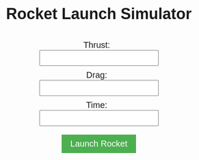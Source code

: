 <html>
<head>
  <meta charset="UTF-8">
  <title>Rocket Launch Simulator</title>
  <meta name="viewport" content="width=device-width, initial-scale=1.0">
  <style>
    body {
      font-family: Arial, sans-serif;
      margin: 0;
      padding: 0;
    }
    h1 {
      font-size: 36px;
      text-align: center;
    }
    #game-container {
      display: flex;
      flex-direction: column;
      align-items: center;
      margin-top: 40px;
    }
        #game-form {
      display: flex;
      flex-direction: column;
      align-items: center;
      margin-bottom: 20px;
    }
    label {
      font-size: 20px;
      margin-right: 10px;
    }
    input {
      font-size: 20px;
      margin-bottom: 10px;
      padding: 5px;
    }
    button {
      font-size: 20px;
      padding: 10px 20px;
      background-color: #4CAF50;
      color: white;
      border: none;
      cursor: pointer;
      margin-top: 10px;
    }
    button:hover {
      background-color: #3e8e41;
    }
    #result-container {
      display: none;
      text-align: center;
    }
    #canvas {
        position:absolute;
        top:0;
        left:0;
        width:100%;
        height:100%;
    }
    #canvas-container {
      margin-top: 20px;
    }
    #success-animation,
    #failure-animation {
      display: none;
      text-align: center;
    }
    .success,
    .failure {
      font-size: 24px;
    }
     @keyframes fadeIn {
      0% {
        opacity: 0;
      }
      100% {
        opacity: 1;
      }
    }
    @keyframes slideUp {
      0% {
        transform: translateY(200px);
        opacity: 0;
      }
      100% {
        transform: translateY(0);
        opacity: 1;
      }
    }
</style>
</head>
<body>
  <h1>Rocket Launch Simulator</h1>
  <div id="game-container">
    <form id="game-form">
      <label for="thrust">Thrust:</label>
      <input type="number" id="thrust" name="thrust" required>
      <label for="drag">Drag:</label>
      <input type="number" id="drag" name="drag" required>
      <label for="time">Time:</label>
      <input type="number" id="time" name="time" required>
      <button type="submit">Launch Rocket</button>
    </form>
    <div id="result-container">
      <h2>Result:</h2>
      <p id="velocity"></p>
      <p id="altitude"></p>
      <div id="canvas-container">
        <canvas id="canvas" width="800" height="600"></canvas>
      </div>
      <div id="success-animation">
        <p class="success">Success! The rocket reached outer space.</p>
      </div>
      <div id="failure-animation">
        <p class="failure">Failure! The rocket did not reach outer space.</p>
      </div>
    </div>
  </div>

  <script>
    const form = document.getElementById('game-form');
    const resultContainer = document.getElementById('result-container');
    const velocityElement = document.getElementById('velocity');
    const altitudeElement = document.getElementById('altitude');
    const successAnimation = document.getElementById('success-animation');
    const failureAnimation = document.getElementById('failure-animation');
    const canvas = document.getElementById("canvas");
    const ctx = canvas.getContext("2d");

    const spaceGradient = ctx.createLinearGradient(0, 0, 0, canvas.height);
    spaceGradient.addColorStop(0, 'black');
    spaceGradient.addColorStop(1, 'navy');

    // Wait for the background to load before starting the animation
    window.addEventListener('load', function() {
    // Draw background
    ctx.fillStyle = spaceGradient;
    ctx.fillRect(0, 0, canvas.width, canvas.height);

    // Start animation
    rocketImages.success1.onload = function() {
        drawRocket(380, rocketImages.success1);
    };
    rocketImages.success2.onload = function() {
        // Don't draw the rocket here since it's used in animateRocket()
        // drawRocket(380, rocketImages.success2);
    };
    rocketImages.failure.onload = function() {
        // Don't draw the rocket here since it's used in animateRocket()
        // drawRocket(380, rocketImages.failure);
    };
    });

    form.addEventListener('submit', (e) => {
      e.preventDefault();

      const thrust = parseFloat(document.getElementById('thrust').value);
      const drag = parseFloat(document.getElementById('drag').value);
      const time = parseFloat(document.getElementById('time').value);

      const data = {
        thrust: thrust,
        drag: drag,
        time: time
      };

      // Send a POST request to the Flask API
      fetch('https://ctrpe.duckdns.org/api/rocket/game', {
          method: 'POST',
          mode: 'cors',
          headers: {
            'Content-Type': 'application/json'
          },
          body: JSON.stringify(data)
        })
        .then(response => response.json())
        .then(result => {
          // Update the game interface with the result
          velocityElement.textContent = `Velocity: ${result.velocity} m/s`;
          altitudeElement.textContent = `Altitude: ${result.altitude} m`;
          resultContainer.style.display = 'block';

          // Show success or failure animation based on the altitude
          if (result.altitude >= 100000) {
            successAnimation.style.display = 'block';
            successAnimation.style.animationName = 'fadeIn';
            successAnimation.style.opacity = 1;
            successAnimation.style.animationDuration = '4s';
            successAnimation.style.animationFillMode = 'forwards';
            successAnimation.style.animationTimingFunction = 'ease-in-out';

            // Start success animation
            animateRocket(380, 'success');
          } else {
            failureAnimation.style.display = 'block';
            failureAnimation.style.animationName = 'slideUp';
            failureAnimation.style.transform = 'translateY(0)';
            failureAnimation.style.opacity = 1;
            failureAnimation.style.animationDuration = '2s';
            failureAnimation.style.animationFillMode = 'forwards';
            failureAnimation.style.animationTimingFunction = 'ease-in-out';

            // Start failure animation
            animateRocket(380, 'failure');
          }
        })
        .catch(error => console.error('Error:', error));
    });

    let rocketImages = {
      success1: new Image(),
      success2: new Image(),
      failure: new Image()
    };
    rocketImages.success1.src = 'rocket-success1.png';
    rocketImages.success2.src = 'rocket-success2.png';
    rocketImages.failure.src = 'rocket-failure.png';

    document.addEventListener('DOMContentLoaded', function() {
      rocketImages.success1.onload = function() {
        drawRocket(380, rocketImages.success1);
      };
      rocketImages.success2.onload = function() {
        // Don't draw the rocket here since it's used in animateRocket()
        // drawRocket(380, rocketImages.success2);
      };
      rocketImages.failure.onload = function() {
        // Don't draw the rocket here since it's used in animateRocket()
        // drawRocket(380, rocketImages.failure);
      };
    });

    function drawRocket(yPos, rocketImage) {
      ctx.clearRect(0, 0, canvas.width, canvas.height);
      ctx.drawImage(rocketImage, 180, yPos, 40, 80);
    }

    function animateRocket(yPos, animationType) {
      let frame = 0;
      let rocketImage;
      let smokeImage = new Image();
      smokeImage.src = "smoke.png";

      if (animationType === 'success') {
        rocketImage = rocketImages.success1;
      } else {
        rocketImage = rocketImages.failure;
      }

      function animateOneFrame() {
        ctx.clearRect(0, 0, canvas.width, canvas.height);
        drawRocket(yPos, rocketImage);

        // Draw the smoke trail for the failure animation
        if (animationType === 'failure') {
          let smokeX = 195;
          ctx.drawImage(smokeImage, smokeX, yPos + 80, 20, 20);
          smokeX += Math.random() * 20 - 10;
        }

        frame++;
        yPos -= 2;

        if (animationType === 'success') {
          if (frame < 60) {
            rocketImage = rocketImages.success1;
          } else if (frame < 90) {
            rocketImage = rocketImages.success2;
          else {
            console.log("Animation completed");
          }
        }

        if (frame < 120) {
          window.requestAnimationFrame(animateOneFrame);
        } else {
          console.log("Animation completed");
        }
      }

      animateOneFrame();
    }
  </script>
</body>